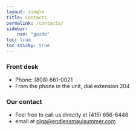 ```yaml
---
layout: single
title: Contacts
permalink: /contacts/
sidebar:
    nav: "guide"
toc: true
toc_sticky: true
---
```

### Front desk
* Phone: (808) 661-0021
* From the phone in the unit, dial extension 204

### Our contact
* Feel free to call us directly at (415) 656-6448
* email at olga@endlessmauisummer.com
